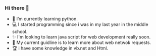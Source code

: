 ### Hi there 👋


- 🌱 I’m currently learning python.
- 💻 I started programming since i was in my last year in the middle school.
- ✨ I'm looking to learn java script for web development really soon.
- 🏹 My current guidline is to learn more about web netwok requests.
- 🏆 i have some knowledge in vb.net and Html.
